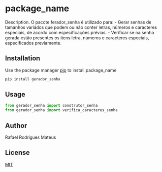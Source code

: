 # package_name

Description. 
O pacote ferador_senha é utilizado para:
	- Gerar senhas de tamanhos variádos que podem ou não conter letras, números e caracteres especiais, de acordo com especificações prévias.
	- Verificar se na senha gerada estão presentes os itens letra, números e caracteres especiais, especificados previamente.

## Installation

Use the package manager [pip](https://pip.pypa.io/en/stable/) to install package_name

```bash
pip install gerador_senha
```

## Usage

```python
from gerador_senha import construtor_senha
from gerador_senha import verifica_caracteres_senha
```

## Author
Rafael Rodrigues Mateus

## License
[MIT](https://choosealicense.com/licenses/mit/)

